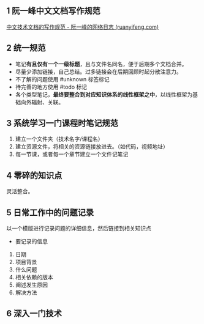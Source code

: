 ## 1 阮一峰中文文档写作规范
[中文技术文档的写作规范 - 阮一峰的网络日志 (ruanyifeng.com)](https://www.ruanyifeng.com/blog/2016/10/document_style_guide.html)

## 2 统一规范
- 笔记**有且仅有一个一级标题**，且与文件名同名，便于后期多个文档合并。
- 尽量少添加链接，自己总结。过多链接会在后期回顾时起分散注意力。
- 不了解的问题使用 #unknown 标签标记
- 待完善的地方使用 #todo 标记
- 各个类型笔记，**最终要整合到对应知识体系的线性框架之中**，以线性框架为基础向外辐射、关联。


## 3 系统学习一门课程时笔记规范
1. 建立一个文件夹（技术名字/课程名）
2. 建立资源文件，将相关的资源链接放进去。（如代码，视频地址）
3. 每一节课，或者每一个章节建立一个文件记笔记


## 4 零碎的知识点
灵活整合。


## 5 日常工作中的问题记录
以一个模版进行记录问题的详细信息，然后链接到相关知识点
- 要记录的信息
1. 日期
2. 项目背景
3. 什么问题
4. 相关依赖的版本
5. 阐述发生原因
6. 解决方法


## 6 深入一门技术
